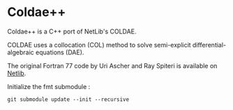 # Coldae++
Coldae++ is a C++ port of NetLib's COLDAE.

COLDAE uses a collocation (COL) method to solve semi-explicit differential-algebraic equations (DAE).

The original Fortran 77 code by Uri Ascher and Ray Spiteri is available on [Netlib](http://www.netlib.org/ode/coldae.f).



Initialize the fmt submodule :

`git submodule update --init --recursive`


